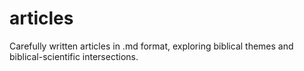 # articles
Carefully written articles in .md format, exploring biblical themes and biblical-scientific intersections.
